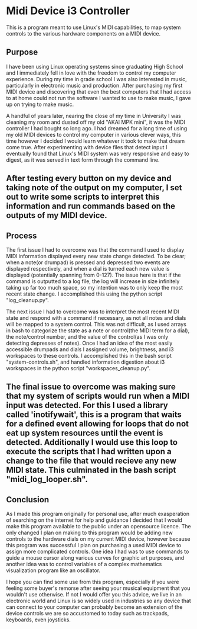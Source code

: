# Midi Device i3 Controller
This is a program meant to use Linux's MIDI capabilities, to map system controls to the various hardware components on a MIDI device. 

## Purpose
I have been using Linux operating systems since graduating High School and I immediately fell in love with the freedom to control my computer experience.
 During my time in grade school I was also interested in music, particularly in electronic music and production. After purchasing my first MIDI device and discovering that 
 even the best computers that I had access to at home could not run the software I wanted to use to make music, I gave up on trying to make music.




A handful of years later, nearing the close of my time in University I was cleaning my room and dusted off my old "AKAI MPK mini", it was the MIDI controller I had bought so
 long ago. I had dreamed for a long time of using my old MIDI devices to control my computer in various clever ways, this time however I decided I would learn whatever
 it took to make that dream come true. After experimenting with device files that detect input I eventually found that Linux's MIDI system was very responsive and easy
 to digest, as it was served in text form through the command line. 




After testing every button on my device and taking note of the output on my computer, I set out to write some scripts to interpret this information and run commands
 based on the outputs of my MIDI device.
---
## Process
The first issue I had to overcome was that the command I used to display MIDI information displayed every new state change detected. To be clear; when a note(or drumpad) 
 is pressed and depressed two events are displayed respectively, and when a dial is turned each new value is displayed (potentially spanning from 0-127). The issue here
 is that if the command is outputted to a log file, the log will increase in size infinitely taking up far too much space, so my intention was to only keep the most recent
 state change. I accomplished this using the python script "log_cleanup.py".




The next issue I had to overcome was to interpret the most recent MIDI state and respond with a command if necessary, as not all notes and dials will be mapped to a system control.
 This was not difficult, as I used arrays in bash to categorize the state as a note or control(the MIDI term for a dial), the note/control number, and the value of the control(as I was only detecting depresses of notes).
 Once I had an idea of the most easily accessible drumpads and dials I assigned volume, brightness, and i3 workspaces to these controls. 
 I accomplished this in the bash script "system-controls.sh", and handled information digestion about i3 workspaces in the python script "workspaces_cleanup.py".





The final issue to overcome was making sure that my system of scripts would run when a MIDI input was detected. For this I used a library called 'inotifywait', this is a program
 that waits for a defined event allowing for loops that do not eat up system resources until the event is detected. Additionally I would use this loop to execute the scripts
 that I had written upon a change to the file that would recieve any new MIDI state. This culminated in the bash script "midi_log_looper.sh".
---
## Conclusion
As I made this program originally for personal use, after much exasperation of searching on the internet for help and guidance I decided that I would make this program available
 to the public under an opensource licence. The only changed I plan on making to this program would be adding new controls to the hardware dials on my current MIDI device, however
 because this program was successful I plan on purchasing a used MIDI device to assign more complicated controls. One idea I had was to use commands to guide a mouse cursor
 along various curves for graphic art purposes, and another idea was to control variables of a complex mathematics visualization program like an oscillator.




I hope you can find some use from this program, especially if you were feeling some buyer's remorse after seeing your musical equipment that you wouldn't use otherwise. If not
 I would offer you this advice, we live in an electronic world and Linux is so widely used in industries so any device that can connect to your computer can probably become 
 an extension of the device controls we are so accustomed to today such as trackpads, keyboards, even joysticks.
